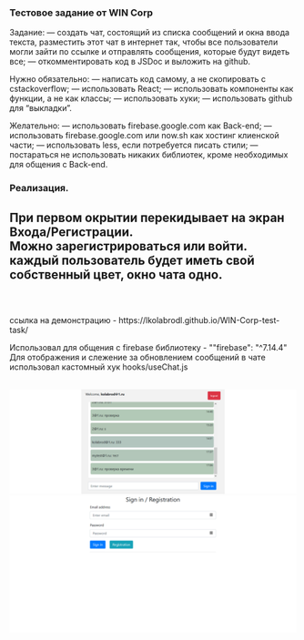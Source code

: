 ### Тестовое задание от WIN Corp

Задание:
— создать чат, состоящий из списка сообщений и окна ввода текста, разместить этот чат в интернет так, чтобы все пользователи могли зайти по ссылке и отправлять сообщения, которые будут видеть все;
— откомментировать код в JSDoc и выложить на github.

Нужно обязательно:
— написать код самому,  а не скопировать с сstackoverflow;
— использовать React;
— использовать компоненты как функции, а не как классы;
— использовать хуки;
— использовать github для “выкладки”.

Желательно:
— использовать firebase.google.com как Back-end;
— использовать firebase.google.com или now.sh как хостинг клиенской части;
— использовать less, если потребуется писать стили;
— постараться не использовать никаких библиотек, кроме необходимых для общения с Back-end.

### Реализация.
При первом окрытии перекидывает на экран Входа/Регистрации.
<br/>
Можно зарегистрироваться или войти.
<br/>
каждый пользователь будет иметь свой собственный цвет, окно чата одно.
<br/>
<br/>
---
<br/>
ссылка на демонстрацию - https://lkolabrodl.github.io/WIN-Corp-test-task/

Использовал для общения с firebase библиотеку - ""firebase": "^7.14.4"
Для отображения и слежение за обновлением сообщений в чате использовал кастомный хук hooks/useChat.js
<br/>
<br/>

![Alt text](https://raw.githubusercontent.com/lKolabrodl/ReactJS-Examples/master/WIN%20Corp%20Task/Screenshot_1.png)
![Alt text](https://raw.githubusercontent.com/lKolabrodl/ReactJS-Examples/master/WIN%20Corp%20Task/Screenshot_2.png)


